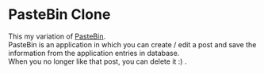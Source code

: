 <h1>PasteBin Clone</h1>
<p>This my variation of <a href ="https://pastebin.com/">PasteBin</a>.<br> PasteBin is an application in which you can create / edit a post and save the information from the application entries in database. <br> When you no longer like that post, you can delete it :) .</p>
